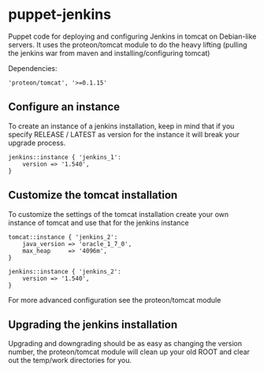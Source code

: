 puppet-jenkins
=============

Puppet code for deploying and configuring Jenkins in tomcat on Debian-like servers. It uses the proteon/tomcat module to do the heavy lifting (pulling the jenkins war from maven and installing/configuring tomcat)

Dependencies:

    'proteon/tomcat', '>=0.1.15'

Configure an instance
-------------------------
To create an instance of a jenkins installation, keep in mind that if you specify RELEASE / LATEST as version for the instance it will break your upgrade process.

    jenkins::instance { 'jenkins_1': 
        version => '1.540',
    }
    
Customize the tomcat installation
---------------------------------
To customize the settings of the tomcat installation create your own instance of tomcat and use that for the jenkins instance

    tomcat::instance { 'jenkins_2': 
        java_version => 'oracle_1_7_0',
        max_heap     => '4096m',
    }
    
    jenkins::instance { 'jenkins_2': 
        version => '1.540',
    }
    
For more advanced configuration see the proteon/tomcat module

Upgrading the jenkins installation
----------------------------------
Upgrading and downgrading should be as easy as changing the version number, the proteon/tomcat module will clean up your old ROOT and clear out the temp/work directories for you.